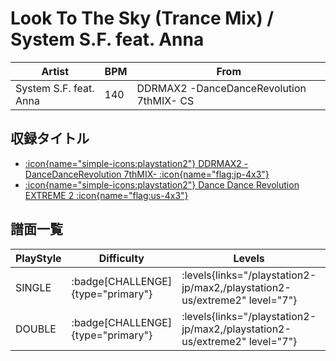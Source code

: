 # Look To The Sky (Trance Mix) / System S.F. feat. Anna

|Artist|BPM|From|
|------|---|----|
|System S.F. feat. Anna|140|DDRMAX2 -DanceDanceRevolution 7thMIX- CS|

## 収録タイトル

- [:icon{name="simple-icons:playstation2"} DDRMAX2 -DanceDanceRevolution 7thMIX- :icon{name="flag:jp-4x3"}](/playstation2-jp/max2)
- [:icon{name="simple-icons:playstation2"} Dance Dance Revolution EXTREME 2 :icon{name="flag:us-4x3"}](/playstation2-us/extreme2)

## 譜面一覧

|PlayStyle|Difficulty|Levels|Notes|Movie|
|---------|----------|------|-----|-----|
|SINGLE| :badge[CHALLENGE]{type="primary"}| :levels{links="/playstation2-jp/max2,/playstation2-us/extreme2" level="7"}|242/12||
|DOUBLE| :badge[CHALLENGE]{type="primary"}| :levels{links="/playstation2-jp/max2,/playstation2-us/extreme2" level="7"}|240/12||
